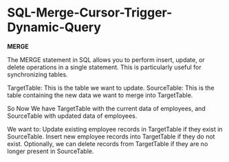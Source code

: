 # SQL-Merge-Cursor-Trigger-Dynamic-Query

**MERGE**

The MERGE statement in SQL allows you to perform insert, update, or delete operations in a single statement.
This is particularly useful for synchronizing tables. 

TargetTable: This is the table we want to update.
SourceTable: This is the table containing the new data we want to merge into TargetTable.

So Now We have TargetTable with the current data of employees, and SourceTable with updated data of employees. 

We want to:
Update existing employee records in TargetTable if they exist in SourceTable.
Insert new employee records into TargetTable if they do not exist.
Optionally, we can delete records from TargetTable if they are no longer present in SourceTable.
